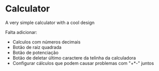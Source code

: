 # Calculator
 A very simple calculator with a cool design


Falta adicionar:
- Calculos com números decimais
- Botão de raiz quadrada
- Botão de potenciação
- Botão de deletar último caractere da telinha da calculadora
- Configurar cálculos que podem causar problemas com "+*-" juntos

